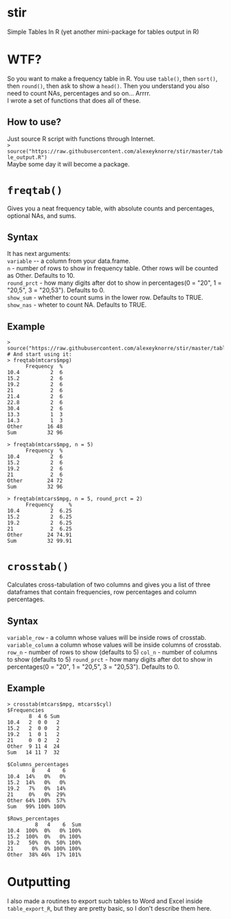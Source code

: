 # stir
Simple Tables In R (yet another mini-package for tables output in R)
# WTF?
So you want to make a frequency table in R. You use `table()`, then `sort()`, then `round()`, then ask to show a `head()`. Then you understand you also need to count NAs, percentages and so on... Arrrr.  
I wrote a set of functions that does all of these.

## How to use?
Just source R script with functions through Internet.  
`> source("https://raw.githubusercontent.com/alexeyknorre/stir/master/table_output.R")`  
Maybe some day it will become a package.

#  `freqtab()` 
Gives you a neat frequency table, with absolute counts and percentages, optional NAs, and sums.

## Syntax
It has next arguments:  
`variable` -- a column from your data.frame.  
`n` - number of rows to show in frequency table. Other rows will be counted as Other. Defaults to 10.  
`round_prct` - how many digits after dot to show in percentages(0 = "20", 1 = "20,5", 3 = "20,53"). Defaults to 0.  
`show_sum` - whether to count sums in the lower row. Defaults to TRUE.  
`show_nas` - wheter to count NA. Defaults to TRUE.  

## Example

```
> source("https://raw.githubusercontent.com/alexeyknorre/stir/master/table_output.R")
# And start using it:
> freqtab(mtcars$mpg)
      Frequency  %
10.4          2  6
15.2          2  6
19.2          2  6
21            2  6
21.4          2  6
22.8          2  6
30.4          2  6
13.3          1  3
14.3          1  3
Other        16 48
Sum          32 96

> freqtab(mtcars$mpg, n = 5)
      Frequency  %
10.4          2  6
15.2          2  6
19.2          2  6
21            2  6
Other        24 72
Sum          32 96

> freqtab(mtcars$mpg, n = 5, round_prct = 2)
      Frequency     %
10.4          2  6.25
15.2          2  6.25
19.2          2  6.25
21            2  6.25
Other        24 74.91
Sum          32 99.91
```

# `crosstab()`

Calculates cross-tabulation of two columns and gives you a list of three dataframes that contain frequencies, row percentages and column percentages.

## Syntax

`variable_row` - a column whose values will be inside rows of crosstab.  
`variable_column`  a column whose values will be inside columns of crosstab. 
`row_n` - number of rows to show (defaults to 5)
`col_n` - number of columns to show (defaults to 5)
`round_prct` - how many digits after dot to show in percentages(0 = "20", 1 = "20,5", 3 = "20,53"). Defaults to 0.  

## Example

```
> crosstab(mtcars$mpg, mtcars$cyl)
$Frequencies
       8  4 6 Sum
10.4   2  0 0   2
15.2   2  0 0   2
19.2   1  0 1   2
21     0  0 2   2
Other  9 11 4  24
Sum   14 11 7  32

$Columns_percentages
        8    4    6
10.4  14%   0%   0%
15.2  14%   0%   0%
19.2   7%   0%  14%
21     0%   0%  29%
Other 64% 100%  57%
Sum   99% 100% 100%

$Rows_percentages
         8   4    6  Sum
10.4  100%  0%   0% 100%
15.2  100%  0%   0% 100%
19.2   50%  0%  50% 100%
21      0%  0% 100% 100%
Other  38% 46%  17% 101%
```

# Outputting

I also made a routines to export such tables to Word and Excel inside `table_export_R`, but they are pretty basic, so I don't describe them here.
